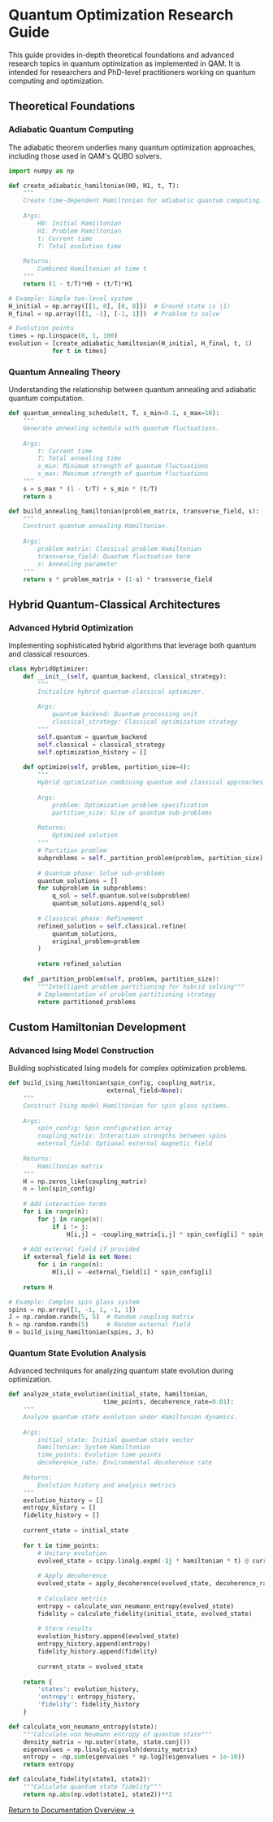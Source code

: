 # Quantum Optimization Research Guide

This guide provides in-depth theoretical foundations and advanced research topics in quantum optimization as implemented in QAM. It is intended for researchers and PhD-level practitioners working on quantum computing and optimization.

## Theoretical Foundations

### Adiabatic Quantum Computing
The adiabatic theorem underlies many quantum optimization approaches, including those used in QAM's QUBO solvers.

```python
import numpy as np

def create_adiabatic_hamiltonian(H0, H1, t, T):
    """
    Create time-dependent Hamiltonian for adiabatic quantum computing.
    
    Args:
        H0: Initial Hamiltonian
        H1: Problem Hamiltonian
        t: Current time
        T: Total evolution time
        
    Returns:
        Combined Hamiltonian at time t
    """
    return (1 - t/T)*H0 + (t/T)*H1

# Example: Simple two-level system
H_initial = np.array([[1, 0], [0, 0]])  # Ground state is |1⟩
H_final = np.array([[1, -1], [-1, 1]])  # Problem to solve

# Evolution points
times = np.linspace(0, 1, 100)
evolution = [create_adiabatic_hamiltonian(H_initial, H_final, t, 1) 
            for t in times]
```

### Quantum Annealing Theory
Understanding the relationship between quantum annealing and adiabatic quantum computation.

```python
def quantum_annealing_schedule(t, T, s_min=0.1, s_max=10):
    """
    Generate annealing schedule with quantum fluctuations.
    
    Args:
        t: Current time
        T: Total annealing time
        s_min: Minimum strength of quantum fluctuations
        s_max: Maximum strength of quantum fluctuations
    """
    s = s_max * (1 - t/T) + s_min * (t/T)
    return s

def build_annealing_hamiltonian(problem_matrix, transverse_field, s):
    """
    Construct quantum annealing Hamiltonian.
    
    Args:
        problem_matrix: Classical problem Hamiltonian
        transverse_field: Quantum fluctuation term
        s: Annealing parameter
    """
    return s * problem_matrix + (1-s) * transverse_field
```

## Hybrid Quantum-Classical Architectures

### Advanced Hybrid Optimization
Implementing sophisticated hybrid algorithms that leverage both quantum and classical resources.

```python
class HybridOptimizer:
    def __init__(self, quantum_backend, classical_strategy):
        """
        Initialize hybrid quantum-classical optimizer.
        
        Args:
            quantum_backend: Quantum processing unit
            classical_strategy: Classical optimization strategy
        """
        self.quantum = quantum_backend
        self.classical = classical_strategy
        self.optimization_history = []
        
    def optimize(self, problem, partition_size=4):
        """
        Hybrid optimization combining quantum and classical approaches.
        
        Args:
            problem: Optimization problem specification
            partition_size: Size of quantum sub-problems
            
        Returns:
            Optimized solution
        """
        # Partition problem
        subproblems = self._partition_problem(problem, partition_size)
        
        # Quantum phase: Solve sub-problems
        quantum_solutions = []
        for subproblem in subproblems:
            q_sol = self.quantum.solve(subproblem)
            quantum_solutions.append(q_sol)
            
        # Classical phase: Refinement
        refined_solution = self.classical.refine(
            quantum_solutions,
            original_problem=problem
        )
        
        return refined_solution
        
    def _partition_problem(self, problem, partition_size):
        """Intelligent problem partitioning for hybrid solving"""
        # Implementation of problem partitioning strategy
        return partitioned_problems
```

## Custom Hamiltonian Development

### Advanced Ising Model Construction
Building sophisticated Ising models for complex optimization problems.

```python
def build_ising_hamiltonian(spin_config, coupling_matrix, 
                           external_field=None):
    """
    Construct Ising model Hamiltonian for spin glass systems.
    
    Args:
        spin_config: Spin configuration array
        coupling_matrix: Interaction strengths between spins
        external_field: Optional external magnetic field
        
    Returns:
        Hamiltonian matrix
    """
    H = np.zeros_like(coupling_matrix)
    n = len(spin_config)
    
    # Add interaction terms
    for i in range(n):
        for j in range(n):
            if i != j:
                H[i,j] = -coupling_matrix[i,j] * spin_config[i] * spin_config[j]
                
    # Add external field if provided
    if external_field is not None:
        for i in range(n):
            H[i,i] = -external_field[i] * spin_config[i]
            
    return H

# Example: Complex spin glass system
spins = np.array([1, -1, 1, -1, 1])
J = np.random.randn(5, 5)  # Random coupling matrix
h = np.random.randn(5)     # Random external field
H = build_ising_hamiltonian(spins, J, h)
```

### Quantum State Evolution Analysis
Advanced techniques for analyzing quantum state evolution during optimization.

```python
def analyze_state_evolution(initial_state, hamiltonian, 
                          time_points, decoherence_rate=0.01):
    """
    Analyze quantum state evolution under Hamiltonian dynamics.
    
    Args:
        initial_state: Initial quantum state vector
        hamiltonian: System Hamiltonian
        time_points: Evolution time points
        decoherence_rate: Environmental decoherence rate
        
    Returns:
        Evolution history and analysis metrics
    """
    evolution_history = []
    entropy_history = []
    fidelity_history = []
    
    current_state = initial_state
    
    for t in time_points:
        # Unitary evolution
        evolved_state = scipy.linalg.expm(-1j * hamiltonian * t) @ current_state
        
        # Apply decoherence
        evolved_state = apply_decoherence(evolved_state, decoherence_rate)
        
        # Calculate metrics
        entropy = calculate_von_neumann_entropy(evolved_state)
        fidelity = calculate_fidelity(initial_state, evolved_state)
        
        # Store results
        evolution_history.append(evolved_state)
        entropy_history.append(entropy)
        fidelity_history.append(fidelity)
        
        current_state = evolved_state
        
    return {
        'states': evolution_history,
        'entropy': entropy_history,
        'fidelity': fidelity_history
    }

def calculate_von_neumann_entropy(state):
    """Calculate von Neumann entropy of quantum state"""
    density_matrix = np.outer(state, state.conj())
    eigenvalues = np.linalg.eigvalsh(density_matrix)
    entropy = -np.sum(eigenvalues * np.log2(eigenvalues + 1e-10))
    return entropy

def calculate_fidelity(state1, state2):
    """Calculate quantum state fidelity"""
    return np.abs(np.vdot(state1, state2))**2
```

[Return to Documentation Overview →](../README.md)
